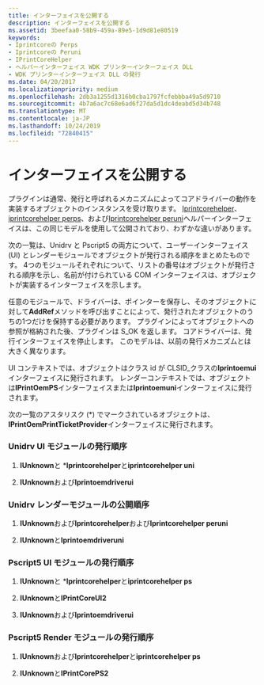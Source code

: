 ```yaml
---
title: インターフェイスを公開する
description: インターフェイスを公開する
ms.assetid: 3beefaa0-58b9-459a-89e5-1d9d81e80519
keywords:
- Iprintcoreの Perps
- Iprintcoreの Peruni
- IPrintCoreHelper
- ヘルパーインターフェイス WDK プリンターインターフェイス DLL
- WDK プリンターインターフェイス DLL の発行
ms.date: 04/20/2017
ms.localizationpriority: medium
ms.openlocfilehash: 2db3a1255d1316b0cba1797fcfebbba49a5d9710
ms.sourcegitcommit: 4b7a6ac7c68e6ad6f27da5d1dc4deabd5d34b748
ms.translationtype: MT
ms.contentlocale: ja-JP
ms.lasthandoff: 10/24/2019
ms.locfileid: "72840415"
---
```

# <a name="publishing-the-interfaces"></a>インターフェイスを公開する


プラグインは通常、発行と呼ばれるメカニズムによってコアドライバーの動作を実装するオブジェクトのインスタンスを受け取ります。 [Iprintcorehelper](https://docs.microsoft.com/windows-hardware/drivers/ddi/prcomoem/nn-prcomoem-iprintcorehelper)、 [iprintcorehelper perps](https://docs.microsoft.com/windows-hardware/drivers/ddi/prcomoem/nn-prcomoem-iprintcorehelperps)、および[Iprintcorehelper peruni](https://docs.microsoft.com/windows-hardware/drivers/ddi/prcomoem/nn-prcomoem-iprintcorehelperuni)ヘルパーインターフェイスは、この同じモデルを使用して公開されており、わずかな違いがあります。

次の一覧は、Unidrv と Pscript5 の両方について、ユーザーインターフェイス (UI) とレンダーモジュールでオブジェクトが発行される順序をまとめたものです。 4つのモジュールそれぞれについて、リストの番号はオブジェクトが発行される順序を示し、名前が付けられている COM インターフェイスは、オブジェクトが実装するインターフェイスを示します。

任意のモジュールで、ドライバーは、ポインターを保存し、そのオブジェクトに対して**AddRef**メソッドを呼び出すことによって、発行されたオブジェクトのうちの1つだけを保持する必要があります。 プラグインによってオブジェクトへの参照が格納された後、プラグインは S\_OK を返します。 コアドライバーは、発行インターフェイスを停止します。 このモデルは、以前の発行メカニズムとは大きく異なります。

UI コンテキストでは、オブジェクトはクラス id が CLSID\_クラスの**Iprintoemui**インターフェイスに発行されます。 レンダーコンテキストでは、オブジェクトは**IPrintOemPS**インターフェイスまたは**Iprintoemuni**インターフェイスに発行されます。

次の一覧のアスタリスク (\*) でマークされているオブジェクトは、 **IPrintOemPrintTicketProvider**インターフェイスに発行されます。

### <a href="" id="unidrv-ui-module-publishing-order"></a>Unidrv UI モジュールの発行順序

1.  **IUnknown**と \***Iprintcorehelper**と**iprintcorehelper uni**

2.  **IUnknown**および**Iprintoemdriverui**

### <a href="" id="unidrv-render-module-publishing-order"></a>Unidrv レンダーモジュールの公開順序

1.  **IUnknown**および**Iprintcorehelper**および**Iprintcorehelper peruni**

2.  **IUnknown**と**Iprintoemdriveruni**

### <a href="" id="pscript5-ui-module-publishing-order"></a>Pscript5 UI モジュールの発行順序

1.  **IUnknown**と \***Iprintcorehelper**と**iprintcorehelper ps**

2.  **IUnknown**と**IPrintCoreUI2**

3.  **IUnknown**および**Iprintoemdriverui**

### <a href="" id="pscript5-render-module-publishing-order"></a>Pscript5 Render モジュールの発行順序

1.  **IUnknown**および**Iprintcorehelper**と**iprintcorehelper ps**

2.  **IUnknown**と**IPrintCorePS2**

 

 





